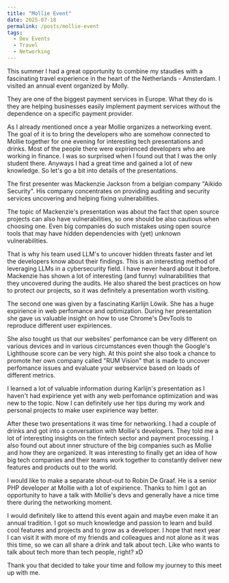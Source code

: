 ```yaml
---
title: "Mollie Event"
date: 2025-07-18
permalink: /posts/mollie-event
tags:
  - Dev Events
  - Travel
  - Networking
---
```


This summer I had a great opportunity to combine my staudies with a fascinating travel experience in the heart of the Netherlands - Amsterdam. I visited an annual event organized by Molly.

They are one of the biggest payment services in Europe. What they do is they are helping businesses easily implement payment services without the dependence on a specific payment provider.

As I already mentioned once a year Mollie organizes a networking event. The goal of it is to bring the developers who are somehow connected to Mollie together for one evening for interesting tech presentations and drinks. Most of the people there were expirienced developers who are working in finance. I was so surprised when I found out that I was the only student there. Anyways I had a great time and gained a lot of new knowledge. So let's go a bit into details of the presentations. 

The first presenter was Mackenzie Jackson from a belgian company "Aikido Security". His company concentrates on providing auditing and security services uncovering and helping fixing vulnerabilities.

The topic of Mackenzie's presentation was about the fact that open source projects can also have vulnerabilities, so one should be also cautious when choosing one. Even big companies do such mistakes using open source tools that may have hidden dependencies with (yet) unknown vulnerabilities. 

That is why his team used LLM's to uncover hidden threats faster and let the developers know about their findings. This is an interesting method of leveraging LLMs in a cybersecurity field. I have never heard about it before. Mackenzie has shown a lot of interesting (and funny) vulnarabilities that they uncovered during the audits. He also shared the best practices on how to protect our projects, so it was definitely a presentation worth visiting. 

The second one was given by a fascinating Karlijn Löwik. She has a huge expirience in web perfomance and optimization. During her presentation she gave us valuable insight on how to use Chrome's DevTools to reproduce different user expiriences. 

She also tought us that our websites' perfomance can be very different on various devices and in various circumstances even though the Google's Lighthouse score can be very high. At this point she also took a chance to promote her own company called "RUM Vision" that is made to uncover perfomance issues and evaluate your webservice based on loads of different metrics. 

I learned a lot of valuable information during Karlijn's presentation as I haven't had expirience yet with any web perfomance optimization and was new to the topic. Now I can definitely use her tips during my work and personal projects to make user expirience way better. 

After these two presentations it was time for networking. I had a couple of drinks and got into a conversation with Mollie's developers. They told me a lot of interesting insights on the fintech sector and payment processing. I also found out about inner structure of the big companies such as Mollie and how they are organized. It was interesting to finally get an idea of how big tech companies and their teams work together to constantly deliver new features and products out to the world. 

I would like to make a separate shout-out to Robin De Graaf. He is a senior PHP developer at Mollie with a lot of expirience. Thanks to him I got an opportunity to have a talk with Mollie's devs and generally have a nice time there during the networking moment. 

I would definitely like to attend this event again and maybe even make it an annual tradition. I got so much knowledge and passion to learn and build cool features and projects and to grow as a developer. I hope that next year I can visit it with more of my friends and colleagues and not alone as it was this time, so we can all share a drink and talk about tech. Like who wants to talk about tech more than tech people, right? xD

Thank you that decided to take your time and follow my journey to this meet up with me. 
